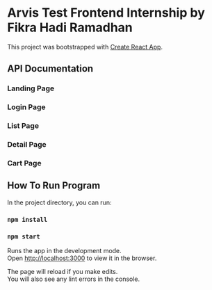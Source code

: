 # Arvis Test Frontend Internship by Fikra Hadi Ramadhan

This project was bootstrapped with [Create React App](https://github.com/facebook/create-react-app).

## API Documentation

### Landing Page
### Login Page
### List Page
### Detail Page
### Cart Page

## How To Run Program

In the project directory, you can run:

### `npm install`
### `npm start`

Runs the app in the development mode.\
Open [http://localhost:3000](http://localhost:3000) to view it in the browser.

The page will reload if you make edits.\
You will also see any lint errors in the console.


